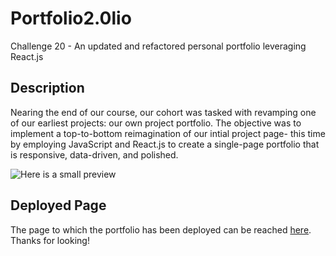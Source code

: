 # Portfolio2.0lio
Challenge 20 - An updated and refactored personal portfolio leveraging React.js

## Description
Nearing the end of our course, our cohort was tasked with revamping one of our earliest projects: our own project portfolio. The objective was to implement a top-to-bottom reimagination of our intial project page- this time by employing JavaScript and React.js to create a single-page portfolio that is responsive, data-driven, and polished.<br>

![Here is a small preview](https://user-images.githubusercontent.com/108553499/213097363-efeaa659-2cb6-468c-a196-84f01f0a777d.jpg)


## Deployed Page
The page to which the portfolio has been deployed can be reached [here](https://abravenewurl.github.io/Portfolio2.0lio/). 
Thanks for looking!
